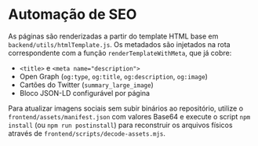 # Automação de SEO

As páginas são renderizadas a partir do template HTML base em `backend/utils/htmlTemplate.js`. Os metadados são injetados na rota correspondente
com a função `renderTemplateWithMeta`, que já cobre:

- `<title>` e `<meta name="description">`
- Open Graph (`og:type`, `og:title`, `og:description`, `og:image`)
- Cartões do Twitter (`summary_large_image`)
- Bloco JSON-LD configurável por página

Para atualizar imagens sociais sem subir binários ao repositório, utilize o `frontend/assets/manifest.json` com valores Base64 e execute o script
`npm install` (ou `npm run postinstall`) para reconstruir os arquivos físicos através de `frontend/scripts/decode-assets.mjs`.
